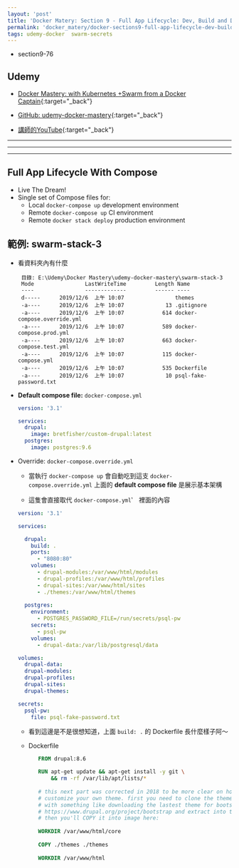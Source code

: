 ```yaml
---
layout: 'post'
title: 'Docker Matery: Section 9 - Full App Lifecycle: Dev, Build and Deploy With a Single Compose Design'
permalink: 'docker_matery/docker-sections9-full-app-lifecycle-dev-build-deploy'
tags: udemy-docker  swarm-secrets 
---
```


- section9-76

## Udemy

- [Docker Mastery: with Kubernetes +Swarm from a Docker Captain](https://www.udemy.com/course/docker-mastery/){:target="_back"}

- [GitHub: udemy-docker-mastery](https://github.com/BretFisher/udemy-docker-mastery){:target="_back"}

- [講師的YouTube](https://www.youtube.com/channel/UC0NErq0RhP51iXx64ZmyVfg){:target="_back"}

---
---
---


## Full App Lifecycle With Compose

- Live The Dream!
- Single set of Compose files for:
   - Local `docker-compose up` development environment
   - Remote `docker-compose up` CI environment
   - Remote `docker stack deploy` production environment

## 範例: swarm-stack-3

- 看資料夾內有什麼

   ~~~
    目錄: E:\Udemy\Docker Mastery\udemy-docker-mastery\swarm-stack-3 
    Mode                LastWriteTime         Length Name
    ----                -------------         ------ ----
    d-----      2019/12/6  上午 10:07                themes
    -a----      2019/12/6  上午 10:07             13 .gitignore
    -a----      2019/12/6  上午 10:07            614 docker-compose.override.yml
    -a----      2019/12/6  上午 10:07            589 docker-compose.prod.yml
    -a----      2019/12/6  上午 10:07            663 docker-compose.test.yml
    -a----      2019/12/6  上午 10:07            115 docker-compose.yml
    -a----      2019/12/6  上午 10:07            535 Dockerfile
    -a----      2019/12/6  上午 10:07             10 psql-fake-password.txt
   ~~~


- __Default compose file:__ `docker-compose.yml`

   ~~~yml
   version: '3.1'
   
   services:
     drupal:
       image: bretfisher/custom-drupal:latest
     postgres:
       image: postgres:9.6   
   ~~~

- Override: `docker-compose.override.yml`

   - 當執行 `docker-compose up` 會自動吃到這支 `docker-compose.override.yml` 上面的 __default compose file__ 是展示基本架構

   - 這隻會直接取代 `docker-compose.yml`‵　裡面的內容

   ~~~yml
   version: '3.1'
   
   services:
   
     drupal:
       build: .
       ports:
         - "8080:80"
       volumes:
         - drupal-modules:/var/www/html/modules
         - drupal-profiles:/var/www/html/profiles
         - drupal-sites:/var/www/html/sites
         - ./themes:/var/www/html/themes
    
     postgres:
       environment:
         - POSTGRES_PASSWORD_FILE=/run/secrets/psql-pw
       secrets:
         - psql-pw
       volumes:
         - drupal-data:/var/lib/postgresql/data
   
   volumes:
     drupal-data:
     drupal-modules:
     drupal-profiles:
     drupal-sites:
     drupal-themes:
   
   secrets:
     psql-pw:
       file: psql-fake-password.txt
   ~~~

   - 看到這邊是不是很想知道，上面 `build: .` 的 Dockerfile 長什麼樣子阿～

   - Dockerfile

      ~~~dockerfile
         FROM drupal:8.6

         RUN apt-get update && apt-get install -y git \
             && rm -rf /var/lib/apt/lists/*
         
         # this next part was corrected in 2018 to be more clear on how you'd typically 
         # customize your own theme. first you need to clone the theme into this repo
         # with something like downloading the lastest theme for bootstrap
         # https://www.drupal.org/project/bootstrap and extract into themes dir on host.
         # then you'll COPY it into image here:
         
         WORKDIR /var/www/html/core
         
         COPY ./themes ./themes
         
         WORKDIR /var/www/html
      ~~~
 